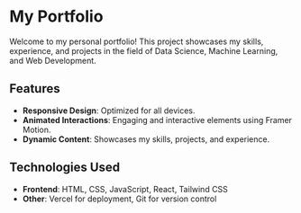 
# My Portfolio

Welcome to my personal portfolio! This project showcases my skills, experience, and projects in the field of Data Science, Machine Learning, and Web Development.


## Features

- **Responsive Design**: Optimized for all devices.
- **Animated Interactions**: Engaging and interactive elements using Framer Motion.
- **Dynamic Content**: Showcases my skills, projects, and experience.

## Technologies Used

- **Frontend**: HTML, CSS, JavaScript, React, Tailwind CSS
- **Other**: Vercel for deployment, Git for version control
